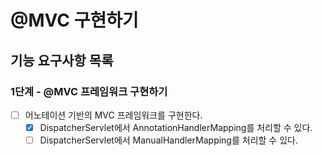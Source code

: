 # @MVC 구현하기

## 기능 요구사항 목록

### 1단계 - @MVC 프레임워크 구현하기

- [ ] 어노테이션 기반의 MVC 프레임워크를 구현한다.
  - [x] DispatcherServlet에서 AnnotationHandlerMapping를 처리할 수 있다.
  - [ ] DispatcherServlet에서 ManualHandlerMapping를 처리할 수 있다.
